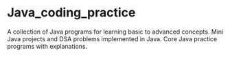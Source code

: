 # Java_coding_practice
A collection of Java programs for learning basic to advanced concepts. Mini Java projects and DSA problems implemented in Java. Core Java practice programs with explanations. 
